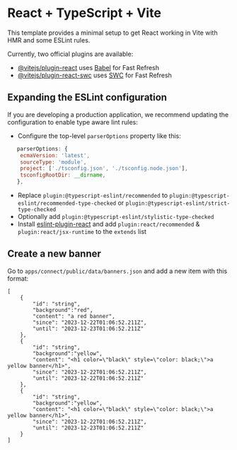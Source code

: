 # React + TypeScript + Vite

This template provides a minimal setup to get React working in Vite with HMR and some ESLint rules.

Currently, two official plugins are available:

- [@vitejs/plugin-react](https://github.com/vitejs/vite-plugin-react/blob/main/packages/plugin-react/README.md) uses [Babel](https://babeljs.io/) for Fast Refresh
- [@vitejs/plugin-react-swc](https://github.com/vitejs/vite-plugin-react-swc) uses [SWC](https://swc.rs/) for Fast Refresh

## Expanding the ESLint configuration

If you are developing a production application, we recommend updating the configuration to enable type aware lint rules:

- Configure the top-level `parserOptions` property like this:

```js
   parserOptions: {
    ecmaVersion: 'latest',
    sourceType: 'module',
    project: ['./tsconfig.json', './tsconfig.node.json'],
    tsconfigRootDir: __dirname,
   },
```

- Replace `plugin:@typescript-eslint/recommended` to `plugin:@typescript-eslint/recommended-type-checked` or `plugin:@typescript-eslint/strict-type-checked`
- Optionally add `plugin:@typescript-eslint/stylistic-type-checked`
- Install [eslint-plugin-react](https://github.com/jsx-eslint/eslint-plugin-react) and add `plugin:react/recommended` & `plugin:react/jsx-runtime` to the `extends` list


## Create a new banner

Go to `apps/connect/public/data/banners.json` and add a new item with this format:

```
[
    {
        "id": "string",
        "background":"red",
        "content": "a red banner",
        "since": "2023-12-22T01:06:52.211Z",
        "until": "2023-12-23T01:06:52.211Z"
    },
    {
        "id": "string",
        "background":"yellow",
        "content": "<h1 color=\"black\" style=\"color: black;\">a yellow banner</h1>",
        "since": "2023-12-22T01:06:52.211Z",
        "until": "2023-12-22T01:06:52.211Z"
    },
    {
        "id": "string",
        "background":"yellow",
        "content": "<h1 color=\"black\" style=\"color: black;\">a yellow banner</h1>",
        "since": "2023-12-22T01:06:52.211Z",
        "until": "2023-12-23T01:06:52.211Z"
    }
]
```